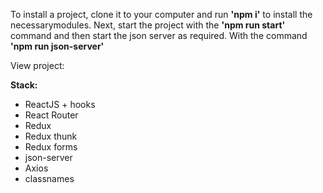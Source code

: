 To install a project, clone it to your computer and run **'npm i'** to install the necessarymodules.
Next, start the project with the **'npm run start'** command and then start the json server as required. With the command **'npm run json-server'**

View project:

**Stack:**

- ReactJS + hooks
- React Router
- Redux
- Redux thunk
- Redux forms
- json-server
- Axios
- classnames
